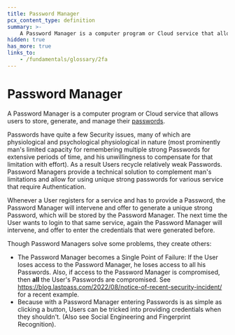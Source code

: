 ```yaml
---
title: Password Manager
pcx_content_type: definition
summary: >-
    A Password Manager is a computer program or Cloud service that allows users to store, generate, and manage their [passwords](/fundamentals/glossary/2fa/#password).
hidden: true
has_more: true
links_to:
    - /fundamentals/glossary/2fa
---
```


# Password Manager

A Password Manager is a computer program or Cloud service that allows users to store, generate, and manage their [passwords](/fundamentals/glossary/2fa/#passwords).

Passwords have quite a few Security issues, many of which are physiological and psychological physiological in nature (most prominently man's limited capacity for remembering multiple strong Passwords for extensive periods of time, and his unwillingness to compensate for that limitation with effort). As a result Users recycle relatively weak Passwords. Password Managers provide a technical solution to complement man's limitations and allow for using unique strong passwords for various service that require Authentication.

Whenever a User registers for a service and has to provide a Password, the Password Manager will intervene and offer to generate a unique strong Password, which will be stored by the Password Manager. The next time the User wants to login to that same service, again the Password Manager will intervene, and offer to enter the credentials that were generated before.

Though Password Managers solve some problems, they create others:

-   The Password Manager becomes a Single Point of Failure: If the User loses access to the Password Manager, he loses access to all his Passwords. Also, if access to the Password Manager is compromised, then **all** the User's Passwords are compromised. See https://blog.lastpass.com/2022/08/notice-of-recent-security-incident/ for a recent example.
-   Because with a Password Manager entering Passwords is as simple as clicking a button, Users can be tricked into providing credentials when they shouldn't. (Also see Social Engineering and Fingerprint Recognition).
